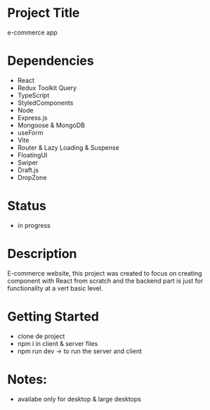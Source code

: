 # Project Title

e-commerce app

# Dependencies

- React
- Redux Toolkit Query
- TypeScript
- StyledComponents
- Node
- Express.js
- Mongoose & MongoDB
- useForm
- Vite
- Router & Lazy Loading & Suspense
- FloatingUI
- Swiper
- Draft.js
- DropZone

# Status

- in progress

# Description

E-commerce website, this project was created to focus on creating component with React from scratch and the backend part is just for functionality at a vert basic level.

# Getting Started

- clone de project
- npm i in client & server files
- npm run dev -> to run the server and client

# Notes:

- availabe only for desktop & large desktops
